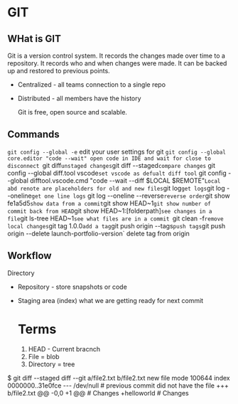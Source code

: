 # GIT

## WHat is GIT

Git is a version control system.
It records the changes made over time to a repository. It records who and when changes were made. It can be backed up and restored to previous points.

- Centralized - all teams connection to a single repo
- Distributed - all members have the history

  Git is free, open source and scalable.

  
## Commands

 `git config --global -e` edit your user settings for git
`git config --global core.editor "code --wait" open code in IDE and wait for close to disconnect
`git diff` unstaged changes
`git diff --staged` compare changes
` git config --global diff.tool vscode` set vscode as defualt diff tool
` git config --global difftool.vscode.cmd "code --wait --diff $LOCAL $REMOTE"` Local abd renote are placeholders for old and new files
`git log` get logs
`git log --oneline` get one line logs
` git log --oneline --reverse` reverse order
`git show fe1a5d5` show data from a commit
`git show HEAD~1` git show number of commit back from HEAD
`git show HEAD~1:[folderpath]` see changes in a file
`git ls-tree HEAD~1` see what files are in a commit 
`git clean -f` remove local changes
`git tag 1.0.0` add a tag
`git push origin --tags` push tags
`git push origin --delete launch-portfolio-version` delete tag from origin

## Workflow

Directory
- Repository - store snapshots or code
- Staging area (index) what we are getting ready for next commit

  # Terms

  1. HEAD - Current bracnch
  2. File = blob
  3. Directory = tree


$ git diff --staged
diff --git a/file2.txt b/file2.txt
new file mode 100644
index 0000000..31e0fce
--- /dev/null                   # previous commit did not have the file
+++ b/file2.txt
@@ -0,0 +1 @@                   # Changes
+helloworld                      # Changes
